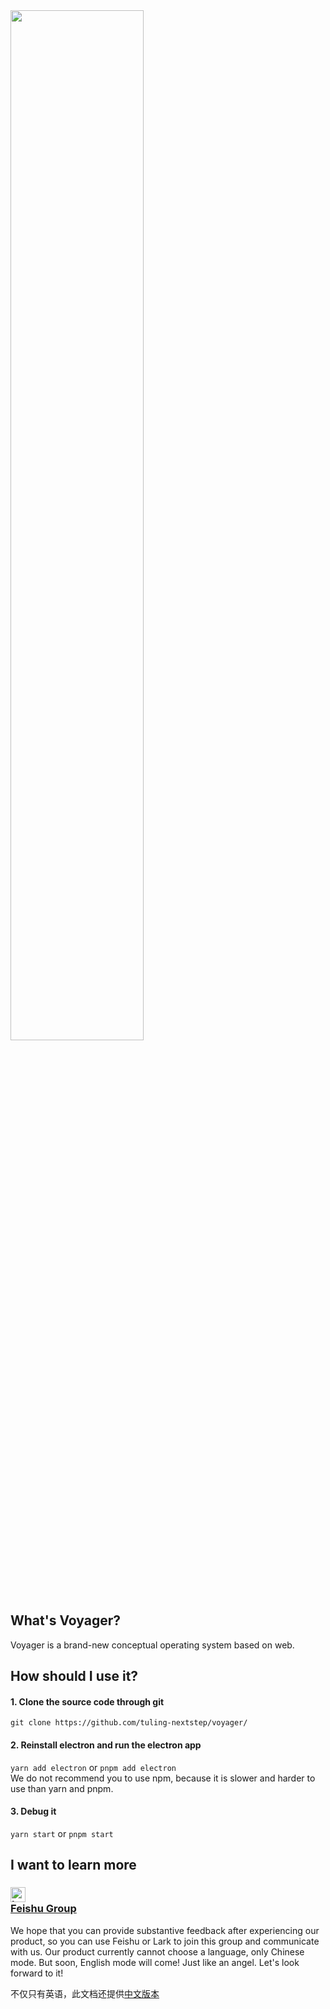 <img src="http://xctmit.fun/tuling_voyager.png" width="65%" height="65%">

## What's Voyager?
Voyager is a brand-new conceptual operating system based on web.
## How should I use it?
#### 1. Clone the source code through git
   `git clone https://github.com/tuling-nextstep/voyager/`
#### 2. Reinstall electron and run the electron app  
   `yarn add electron` or `pnpm add electron`  
   We do not recommend you to use npm, because it is slower and harder to use than yarn and pnpm.
#### 3. Debug it
   `yarn start` or `pnpm start`
## I want to learn more
### [<img src="http://xctmit.fun/lark.png" alt="Lark Logo" width="24px" height="24px"><div>Feishu Group</div>](https://applink.feishu.cn/client/chat/chatter/add_by_link?link_token=21drce32-eb2f-4250-9f44-3f3a9ccc60e5)
We hope that you can provide substantive feedback after experiencing our product, so you can use Feishu or Lark to join this group and communicate with us.
Our product currently cannot choose a language, only Chinese mode.
But soon, English mode will come! Just like an angel. Let's look forward to it!
  
不仅只有英语，此文档还提供[中文版本](README/ZH_CN.md)
